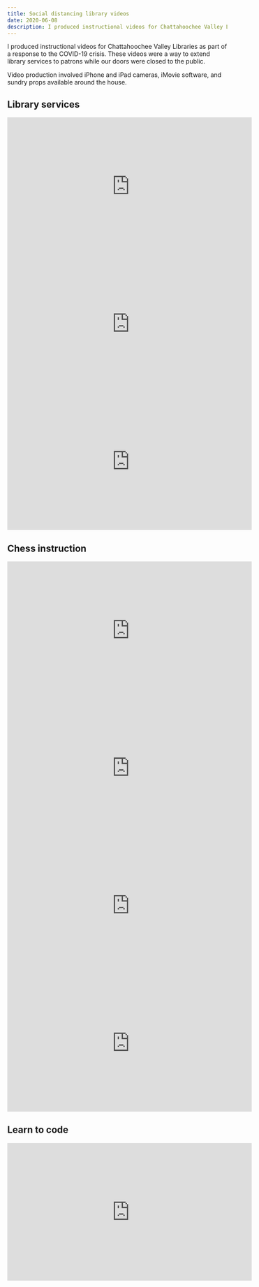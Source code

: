 ```yaml
---
title: Social distancing library videos
date: 2020-06-08
description: I produced instructional videos for Chattahoochee Valley Libraries. This was in part a response to the COVID-19 crisis. These videos were a way to extend library services to patrons while our doors were closed to the public.
---
```


I produced instructional videos for Chattahoochee Valley Libraries as 
part of a response to the COVID-19 crisis. These videos were a way to extend
library services to patrons while our doors were closed to the public.

Video production involved iPhone and iPad cameras, iMovie software, and sundry
props available around the house.

## Library services

<iframe width="560" height="315" src="https://www.youtube.com/embed/hTnw1sfOeQQ" frameborder="0" allow="accelerometer; autoplay; encrypted-media; gyroscope; picture-in-picture" allowfullscreen class="video-embed alignwide"></iframe>

<iframe width="560" height="315" src="https://www.youtube.com/embed/qms2A6q78J0" frameborder="0" allow="accelerometer; autoplay; encrypted-media; gyroscope; picture-in-picture" allowfullscreen class="video-embed alignwide"></iframe>

<iframe width="560" height="315" src="https://www.youtube.com/embed/9ttf_wooIhs" frameborder="0" allow="accelerometer; autoplay; encrypted-media; gyroscope; picture-in-picture" allowfullscreen class="video-embed alignwide"></iframe>

## Chess instruction

<iframe width="560" height="315" src="https://www.youtube.com/embed/iH6ZB3La2uA" frameborder="0" allow="accelerometer; autoplay; encrypted-media; gyroscope; picture-in-picture" allowfullscreen class="video-embed alignwide"></iframe>

<iframe width="560" height="315" src="https://www.youtube.com/embed/1Ut3Zw61v9M" frameborder="0" allow="accelerometer; autoplay; encrypted-media; gyroscope; picture-in-picture" allowfullscreen class="video-embed alignwide"></iframe>

<iframe width="560" height="315" src="https://www.youtube.com/embed/LubUp85_s0k" frameborder="0" allow="accelerometer; autoplay; encrypted-media; gyroscope; picture-in-picture" allowfullscreen class="video-embed alignwide"></iframe>

<iframe width="560" height="315" src="https://www.youtube.com/embed/KXsTUkHgaJM" frameborder="0" allow="accelerometer; autoplay; encrypted-media; gyroscope; picture-in-picture" allowfullscreen class="video-embed alignwide"></iframe>

## Learn to code

<iframe width="560" height="315" src="https://www.youtube.com/embed/Vw_sBSQ9KMQ" frameborder="0" allow="accelerometer; autoplay; encrypted-media; gyroscope; picture-in-picture" allowfullscreen class="video-embed alignwide"></iframe>
